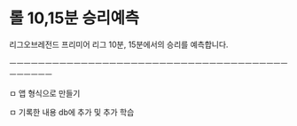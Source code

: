 # 롤 10,15분 승리예측

리그오브레전드 프리미어 리그 10분, 15분에서의 승리를 예측합니다.


ㅡㅡㅡㅡㅡㅡㅡㅡㅡㅡㅡㅡㅡㅡㅡㅡㅡㅡㅡㅡㅡㅡㅡㅡㅡㅡㅡㅡㅡㅡㅡㅡㅡㅡㅡㅡㅡㅡㅡㅡㅡㅡㅡㅡㅡ


ㅁ 앱 형식으로 만들기


ㅁ 기록한 내용 db에 추가 및 추가 학습
